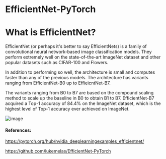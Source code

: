 # EfficientNet-PyTorch

# What is EfficientNet?
EfficientNet (or perhaps it's better to say EfficientNets) is a family of convolutional neural network-based image classification models. They perform extremely well on the state-of-the-art ImageNet dataset and other popular datasets such as CIFAR-100 and Flowers.

In addition to performing so well, the architecture is small and computes faster than any of the previous models. The architecture has variants ranging from EfficientNet-B0 up to EffieicntNet-B7.


The variants ranging from B0 to B7 are based on the compound scaling method to scale up the baseline in B0 to obtain B1 to B7. EfficientNet-B7 acquired a Top-1 accuracy of 84.4% on the ImageNet dataset, which is the highest level of Top-1 accuracy ever achieved on ImageNet.

![image](https://user-images.githubusercontent.com/50706192/159302886-40ae00f7-1840-48d4-9f34-9ec8734def29.png)




#### References:

https://pytorch.org/hub/nvidia_deeplearningexamples_efficientnet/

https://github.com/lukemelas/EfficientNet-PyTorch
